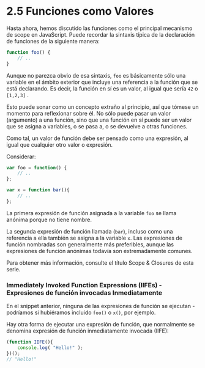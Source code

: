 # 2.5 Funciones como Valores

Hasta ahora, hemos discutido las funciones como el principal mecanismo de scope en JavaScript. Puede recordar la sintaxis típica de la declaración de funciones de la siguiente manera:

```js
function foo() {
	// ..
}
```

Aunque no parezca obvio de esa sintaxis, `foo` es básicamente sólo una variable en el ámbito exterior que incluye una referencia a la función que se está declarando. Es decir, la función en sí es un valor, al igual que sería `42` o `[1,2,3]` .

Esto puede sonar como un concepto extraño al principio, así que tómese un momento para reflexionar sobre él. No sólo puede pasar un valor \(argumento\) a una función, sino que una función en sí puede ser un valor que se asigna a variables, o se pasa a, o se devuelve a otras funciones.

Como tal, un valor de función debe ser pensado como una expresión, al igual que cualquier otro valor o expresión.

Considerar:

```js
var foo = function() {
	// ..
};

var x = function bar(){
	// ..
};
```

La primera expresión de función asignada a la variable `foo` se llama anónima porque no tiene nombre.

La segunda expresión de función llamada \(`bar`\), incluso como una referencia a ella también se asigna a la variable `x`. Las expresiones de función nombradas son generalmente más preferibles, aunque las expresiones de función anónimas todavía son extremadamente comunes.

Para obtener más información, consulte el título Scope & Closures de esta serie.

### Immediately Invoked Function Expressions \(IIFEs\) -  Expresiones de función invocadas Inmediatamente 

En el snippet anterior, ninguna de las expresiones de función se ejecutan - podríamos si hubiéramos incluido `foo()` o `x()`, por ejemplo.

Hay otra forma de ejecutar una expresión de función, que normalmente se denomina expresión de función inmediatamente invocada \(IIFE\):

```js
(function IIFE(){
	console.log( "Hello!" );
})();
// "Hello!"
```



